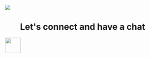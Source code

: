 <p>
<img src="https://capsule-render.vercel.app/api?type=waving&color=random&height=170&section=header&text=Abdul-kabugu&fontSize=70" />
</p>
  <h1 align="center">Let's connect and have a chat </h1>
<a href="https://www.instagram.com/thepiyushmalhotra/">
  <img height="50" src="https://user-images.githubusercontent.com/46517096/166974368-9798f39f-1f46-499c-b14e-81f0a3f83a06.png"/>
</a>
